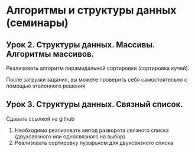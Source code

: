 # Алгоритмы и структуры данных (семинары)
## Урок 2. Структуры данных. Массивы. Алгоритмы массивов.
Реализовать алгоритм пирамидальной сортировки (сортировка кучей).

После загрузки задания, вы можете проверить себя самостоятельно с помощью эталонного решения
## Урок 3. Структуры данных. Связный список.
Сдавать ссылкой на github
1. Необходимо реализовать метод разворота связного списка (двухсвязного или односвязного на выбор).
2. Реализовать сортировку пузырьком для двухсвязного списка
